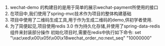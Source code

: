 1. wechat-demo 的构建目的是用于简单的展示wechat-payment所使用的接口
2. 在项目中,我们使用了spring-mvc技术作为项目的整体构建基础
3. 项目中使用了二维码生成工具,用于作为生成二维码的demo,供初学者使用.
4. 为了简便起见,项目使用redis 3.0 作为持久化存储,并使用了spring-data-redis组件来封装部分操作
       初始化项目时,需要在redis中执行如下命令: set "\xac\xed\x00\x05t\x00\x18wechat_order_no:next_seq" "10000000"